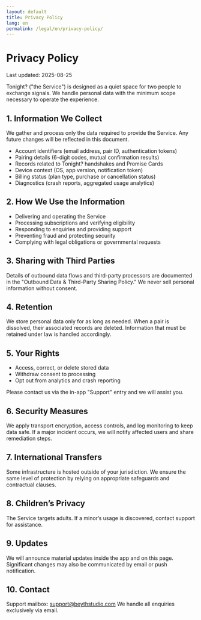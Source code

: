 ```yaml
---
layout: default
title: Privacy Policy
lang: en
permalink: /legal/en/privacy-policy/
---
```

# Privacy Policy

Last updated: 2025-08-25

Tonight? ("the Service") is designed as a quiet space for two people to exchange signals. We handle personal data with the minimum scope necessary to operate the experience.

## 1. Information We Collect

We gather and process only the data required to provide the Service. Any future changes will be reflected in this document.

- Account identifiers (email address, pair ID, authentication tokens)
- Pairing details (6-digit codes, mutual confirmation results)
- Records related to Tonight? handshakes and Promise Cards
- Device context (OS, app version, notification token)
- Billing status (plan type, purchase or cancellation status)
- Diagnostics (crash reports, aggregated usage analytics)

## 2. How We Use the Information

- Delivering and operating the Service
- Processing subscriptions and verifying eligibility
- Responding to enquiries and providing support
- Preventing fraud and protecting security
- Complying with legal obligations or governmental requests

## 3. Sharing with Third Parties

Details of outbound data flows and third-party processors are documented in the "Outbound Data & Third-Party Sharing Policy." We never sell personal information without consent.

## 4. Retention

We store personal data only for as long as needed. When a pair is dissolved, their associated records are deleted. Information that must be retained under law is handled accordingly.

## 5. Your Rights

- Access, correct, or delete stored data
- Withdraw consent to processing
- Opt out from analytics and crash reporting

Please contact us via the in-app "Support" entry and we will assist you.

## 6. Security Measures

We apply transport encryption, access controls, and log monitoring to keep data safe. If a major incident occurs, we will notify affected users and share remediation steps.

## 7. International Transfers

Some infrastructure is hosted outside of your jurisdiction. We ensure the same level of protection by relying on appropriate safeguards and contractual clauses.

## 8. Children’s Privacy

The Service targets adults. If a minor’s usage is discovered, contact support for assistance.

## 9. Updates

We will announce material updates inside the app and on this page. Significant changes may also be communicated by email or push notification.

## 10. Contact

Support mailbox: <support@beythstudio.com>
We handle all enquiries exclusively via email.
